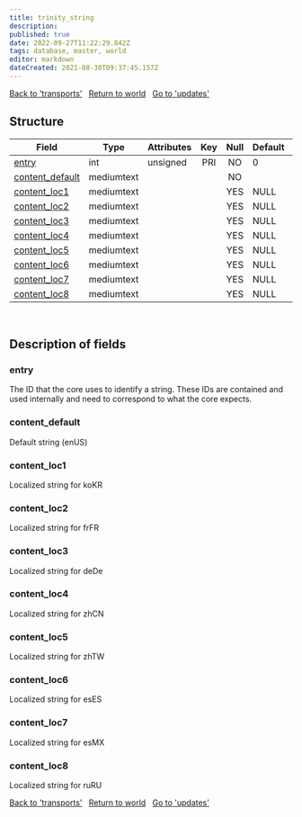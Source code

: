 ```yaml
---
title: trinity_string
description: 
published: true
date: 2022-09-27T11:22:29.842Z
tags: database, master, world
editor: markdown
dateCreated: 2021-08-30T09:37:45.157Z
---
```


<a href="https://trinitycore.info/en/database/master/world/transports" class="mt-5 v-btn v-btn--depressed v-btn--flat v-btn--outlined theme--light v-size--default darkblue--text text--lighten-3"><span class="v-btn__content"><i aria-hidden="true" class="v-icon notranslate v-icon--left mdi mdi-arrow-left theme--light"></i><span>Back to 'transports'</span></span></a>&nbsp;&nbsp;&nbsp;<a href="https://trinitycore.info/en/database/master/world/home" class="mt-5 v-btn v-btn--depressed v-btn--flat v-btn--outlined theme--light v-size--default darkblue--text text--lighten-3"><span class="v-btn__content"><i aria-hidden="true" class="v-icon notranslate v-icon--left mdi mdi-home-outline theme--light"></i><span>Return to world</span></span></a>&nbsp;&nbsp;&nbsp;<a href="https://trinitycore.info/en/database/master/world/updates" class="mt-5 v-btn v-btn--depressed v-btn--flat v-btn--outlined theme--light v-size--default darkblue--text text--lighten-3"><span class="v-btn__content"><span>Go to 'updates'</span><i aria-hidden="true" class="v-icon notranslate v-icon--right mdi mdi-arrow-right theme--light"></i></span></a>

## Structure

| Field | Type | Attributes | Key | Null | Default | Extra | Comment |
| --- | --- | --- | :---: | :---: | --- | --- | --- |
| [entry](#entry) | int | unsigned | PRI | NO | 0 |  |  |
| [content_default](#content_default) | mediumtext |  |  | NO |  |  |  |
| [content_loc1](#content_loc1) | mediumtext |  |  | YES | NULL |  |  |
| [content_loc2](#content_loc2) | mediumtext |  |  | YES | NULL |  |  |
| [content_loc3](#content_loc3) | mediumtext |  |  | YES | NULL |  |  |
| [content_loc4](#content_loc4) | mediumtext |  |  | YES | NULL |  |  |
| [content_loc5](#content_loc5) | mediumtext |  |  | YES | NULL |  |  |
| [content_loc6](#content_loc6) | mediumtext |  |  | YES | NULL |  |  |
| [content_loc7](#content_loc7) | mediumtext |  |  | YES | NULL |  |  |
| [content_loc8](#content_loc8) | mediumtext |  |  | YES | NULL |  |  |
&nbsp;
## Description of fields

### entry
The ID that the core uses to identify a string. These IDs are contained and used internally and need to correspond to what the core expects.
&nbsp;

### content_default
Default string (enUS)
&nbsp;

### content_loc1
Localized string for koKR
&nbsp;

### content_loc2
Localized string for frFR
&nbsp;

### content_loc3
Localized string for deDe
&nbsp;

### content_loc4
Localized string for zhCN
&nbsp;

### content_loc5
Localized string for zhTW
&nbsp;

### content_loc6
Localized string for esES
&nbsp;

### content_loc7
Localized string for esMX
&nbsp;

### content_loc8
Localized string for ruRU
&nbsp;

<a href="https://trinitycore.info/en/database/master/world/transports" class="mt-5 v-btn v-btn--depressed v-btn--flat v-btn--outlined theme--light v-size--default darkblue--text text--lighten-3"><span class="v-btn__content"><i aria-hidden="true" class="v-icon notranslate v-icon--left mdi mdi-arrow-left theme--light"></i><span>Back to 'transports'</span></span></a>&nbsp;&nbsp;&nbsp;<a href="https://trinitycore.info/en/database/master/world/home" class="mt-5 v-btn v-btn--depressed v-btn--flat v-btn--outlined theme--light v-size--default darkblue--text text--lighten-3"><span class="v-btn__content"><i aria-hidden="true" class="v-icon notranslate v-icon--left mdi mdi-home-outline theme--light"></i><span>Return to world</span></span></a>&nbsp;&nbsp;&nbsp;<a href="https://trinitycore.info/en/database/master/world/updates" class="mt-5 v-btn v-btn--depressed v-btn--flat v-btn--outlined theme--light v-size--default darkblue--text text--lighten-3"><span class="v-btn__content"><span>Go to 'updates'</span><i aria-hidden="true" class="v-icon notranslate v-icon--right mdi mdi-arrow-right theme--light"></i></span></a>

